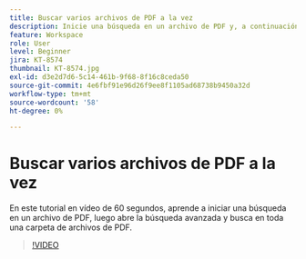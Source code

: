 ```yaml
---
title: Buscar varios archivos de PDF a la vez
description: Inicie una búsqueda en un archivo de PDF y, a continuación, abra Búsqueda avanzada y busque en toda una carpeta de archivos de PDF
feature: Workspace
role: User
level: Beginner
jira: KT-8574
thumbnail: KT-8574.jpg
exl-id: d3e2d7d6-5c14-461b-9f68-8f16c8ceda50
source-git-commit: 4e6fbf91e96d26f9ee8f1105ad68738b9450a32d
workflow-type: tm+mt
source-wordcount: '58'
ht-degree: 0%

---
```


# Buscar varios archivos de PDF a la vez

En este tutorial en vídeo de 60 segundos, aprende a iniciar una búsqueda en un archivo de PDF, luego abre la búsqueda avanzada y busca en toda una carpeta de archivos de PDF.

>[!VIDEO](https://video.tv.adobe.com/v/3409469?quality=12&learn=on&hidetitle=true&captions=spa)

